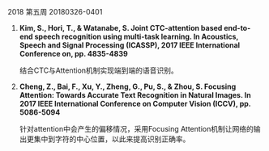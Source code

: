 2018 第五周 20180326-0401


<ol>
<li><b>Kim, S., Hori, T., & Watanabe, S. Joint CTC-attention based end-to-end speech recognition using multi-task learning. In Acoustics, Speech and Signal Processing (ICASSP), 2017 IEEE International Conference on, pp. 4835-4839</b></li>
 <p>结合CTC与Attention机制实现端到端的语音识别。</p>
<li><b>Cheng, Z., Bai, F., Xu, Y., Zheng, G., Pu, S., & Zhou, S. Focusing Attention: Towards Accurate Text Recognition in Natural Images. In 2017 IEEE International Conference on Computer Vision (ICCV), pp. 5086-5094</b></li>
  <p>针对attention中会产生的偏移情况，采用Focusing Attention机制让网络的输出更集中到字符的中心位置，以此来提高识别正确率。</p>
</ol>
